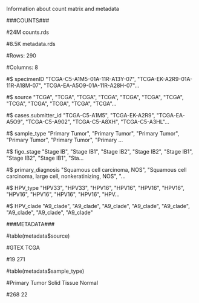 
Information about count matrix and metadata


###COUNTS###

#24M     counts.rds

#8.5K    metadata.rds



#Rows: 290

#Columns: 8

#$ specimenID         <chr> "TCGA-C5-A1M5-01A-11R-A13Y-07", "TCGA-EK-A2R9-01A-11R-A18M-07", "TCGA-EA-A5O9-01A-11R-A28H-07"…

#$ source             <chr> "TCGA", "TCGA", "TCGA", "TCGA", "TCGA", "TCGA", "TCGA", "TCGA", "TCGA", "TCGA", "TCGA", "TCGA"…

#$ cases.submitter_id <chr> "TCGA-C5-A1M5", "TCGA-EK-A2R9", "TCGA-EA-A5O9", "TCGA-C5-A902", "TCGA-C5-A8XH", "TCGA-C5-A3HL"…

#$ sample_type        <chr> "Primary Tumor", "Primary Tumor", "Primary Tumor", "Primary Tumor", "Primary Tumor", "Primary …

#$ figo_stage         <chr> "Stage IB", "Stage IB1", "Stage IB2", "Stage IB2", "Stage IB1", "Stage IB2", "Stage IB1", "Sta…

#$ primary_diagnosis  <chr> "Squamous cell carcinoma, NOS", "Squamous cell carcinoma, large cell, nonkeratinizing, NOS", "…

#$ HPV_type           <chr> "HPV33", "HPV33", "HPV16", "HPV16", "HPV16", "HPV16", "HPV16", "HPV16", "HPV16", "HPV16", "HPV…

#$ HPV_clade          <chr> "A9_clade", "A9_clade", "A9_clade", "A9_clade", "A9_clade", "A9_clade", "A9_clade", "A9_clade"



###METADATA###


#table(metadata$source)


#GTEX	 	TCGA 

#19  		271



#table(metadata$sample_type)


#Primary Tumor	  Solid Tissue Normal 

#268            	      22
